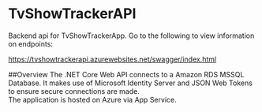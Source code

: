 # TvShowTrackerAPI
Backend api for TvShowTrackerApp.  Go to the following to view information on endpoints:

https://tvshowtrackerapi.azurewebsites.net/swagger/index.html

##Overview
The .NET Core Web API connects to a Amazon RDS MSSQL Database.  It makes use of Microsoft Identity Server and JSON Web Tokens to ensure secure connections are made.  
The application is hosted on Azure via App Service.

